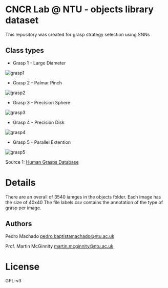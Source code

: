# CNCR Lab @ NTU - objects library dataset

This repository was created for grasp strategy selection using SNNs

## Class types
* Grasp 1 - Large Diameter

![grasp1](http://grasp.xief.net/images_grasps/i_1_1.jpg)

* Grasp 2 - Palmar Pinch

![grasp2](http://grasp.xief.net/images_grasps/i_9_1.jpg)

* Grasp 3 - Precision Sphere

![grasp3](http://grasp.xief.net/images_grasps/i_13_1.jpg)


* Grasp 4 - Precision Disk

![grasp4](http://grasp.xief.net/images_grasps/i_12_1.jpg)

* Grasp 5 - Parallel Extention

![grasp5](http://grasp.xief.net/images_grasps/i_22_1.jpg)

Source 1: [Human Grasps Database](http://grasp.xief.net/)

# Details
 There are an overall of 3540 iamges in the objects folder. 
 Each image has the size of 40x40
 The file labels.csv contains the annotation of the type of grasp per image.


## Authors

Pedro Machado <pedro.baptistamachado@ntu.ac.uk>

Prof. Martin McGinnity <martin.mcginnity@ntu.ac.uk>

# License

GPL-v3 

